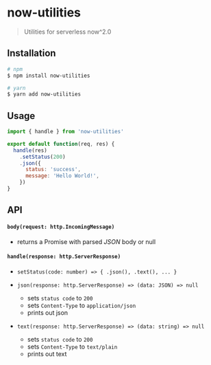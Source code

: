 # now-utilities

> Utilities for serverless now^2.0

## Installation

```bash
# npm
$ npm install now-utilities

# yarn
$ yarn add now-utilities
```

## Usage

```js
import { handle } from 'now-utilities'

export default function(req, res) {
  handle(res)
    .setStatus(200)
    .json({
      status: 'success',
      message: 'Hello World!',
    })
}
```

## API

#### `body(request: http.IncomingMessage)`

- returns a Promise with parsed _JSON_ body or null

#### `handle(response: http.ServerResponse)`

- `setStatus(code: number) => { .json(), .text(), ... }`

- `json(response: http.ServerResponse) => (data: JSON) => null`

  - sets `status code` to `200`
  - sets `Content-Type` to `application/json`
  - prints out json

- `text(response: http.ServerResponse) => (data: string) => null`

  - sets `status code` to `200`
  - sets `Content-Type` to `text/plain`
  - prints out text
